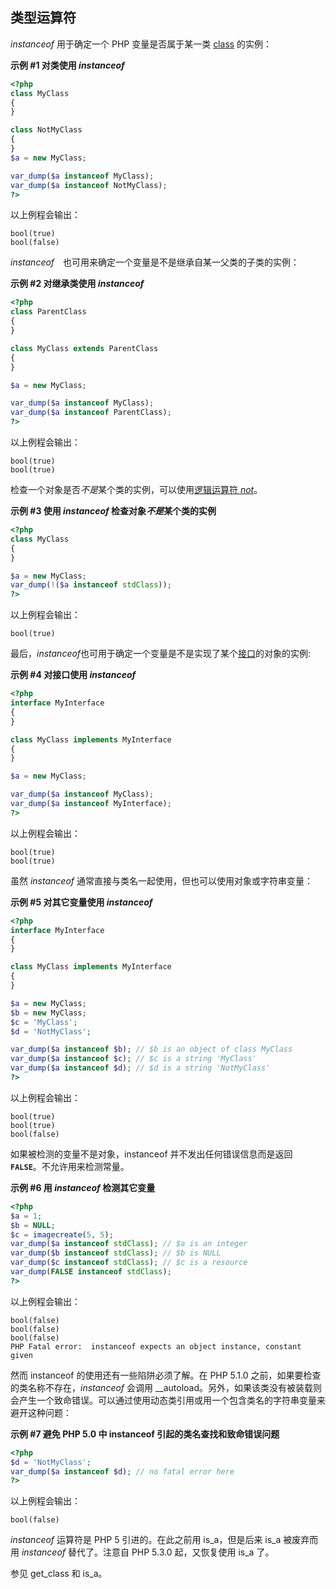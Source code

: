 类型运算符
----------

*instanceof* 用于确定一个 PHP 变量是否属于某一类
<a href="/language/oop5/basic.html#language.oop5.basic.class" class="link">class</a>
的实例：

**示例 \#1 对类使用 *instanceof***

``` php
<?php
class MyClass
{
}

class NotMyClass
{
}
$a = new MyClass;

var_dump($a instanceof MyClass);
var_dump($a instanceof NotMyClass);
?>
```

以上例程会输出：

    bool(true)
    bool(false)

*instanceof*　也可用来确定一个变量是不是继承自某一父类的子类的实例：

**示例 \#2 对继承类使用 *instanceof***

``` php
<?php
class ParentClass
{
}

class MyClass extends ParentClass
{
}

$a = new MyClass;

var_dump($a instanceof MyClass);
var_dump($a instanceof ParentClass);
?>
```

以上例程会输出：

    bool(true)
    bool(true)

检查一个对象是否*不是*某个类的实例，可以使用<a href="/language/operators/logical.html" class="link">逻辑运算符 <em>not</em></a>。

**示例 \#3 使用 *instanceof* 检查对象*不是*某个类的实例**

``` php
<?php
class MyClass
{
}

$a = new MyClass;
var_dump(!($a instanceof stdClass));
?>
```

以上例程会输出：

    bool(true)

最后，*instanceof*也可用于确定一个变量是不是实现了某个<a href="/language/oop5/interfaces.html" class="link">接口</a>的对象的实例:

**示例 \#4 对接口使用 *instanceof***

``` php
<?php
interface MyInterface
{
}

class MyClass implements MyInterface
{
}

$a = new MyClass;

var_dump($a instanceof MyClass);
var_dump($a instanceof MyInterface);
?>
```

以上例程会输出：

    bool(true)
    bool(true)

虽然 *instanceof* 通常直接与类名一起使用，但也可以使用对象或字符串变量：

**示例 \#5 对其它变量使用 *instanceof***

``` php
<?php
interface MyInterface
{
}

class MyClass implements MyInterface
{
}

$a = new MyClass;
$b = new MyClass;
$c = 'MyClass';
$d = 'NotMyClass';

var_dump($a instanceof $b); // $b is an object of class MyClass
var_dump($a instanceof $c); // $c is a string 'MyClass'
var_dump($a instanceof $d); // $d is a string 'NotMyClass'
?>
```

以上例程会输出：

    bool(true)
    bool(true)
    bool(false)

如果被检测的变量不是对象，instanceof 并不发出任何错误信息而是返回
**`FALSE`**。不允许用来检测常量。

**示例 \#6 用 *instanceof* 检测其它变量**

``` php
<?php
$a = 1;
$b = NULL;
$c = imagecreate(5, 5);
var_dump($a instanceof stdClass); // $a is an integer
var_dump($b instanceof stdClass); // $b is NULL
var_dump($c instanceof stdClass); // $c is a resource
var_dump(FALSE instanceof stdClass);
?>
```

以上例程会输出：

    bool(false)
    bool(false)
    bool(false)
    PHP Fatal error:  instanceof expects an object instance, constant given

然而 instanceof 的使用还有一些陷阱必须了解。在 PHP 5.1.0
之前，如果要检查的类名称不存在，*instanceof* 会调用 <span
class="function">\_\_autoload</span>。另外，如果该类没有被装载则会产生一个致命错误。可以通过使用动态类引用或用一个包含类名的字符串变量来避开这种问题：

**示例 \#7 避免 PHP 5.0 中 instanceof 引起的类名查找和致命错误问题**

``` php
<?php
$d = 'NotMyClass';
var_dump($a instanceof $d); // no fatal error here
?>
```

以上例程会输出：

    bool(false)

*instanceof* 运算符是 PHP 5 引进的。在此之前用 <span
class="function">is\_a</span>，但是后来 <span
class="function">is\_a</span> 被废弃而用 *instanceof* 替代了。注意自 PHP
5.3.0 起，又恢复使用 <span class="function">is\_a</span> 了。

参见 <span class="function">get\_class</span> 和 <span
class="function">is\_a</span>。
